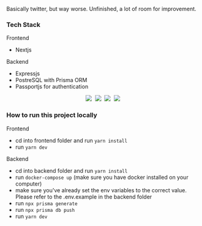 Basically twitter, but way worse. Unfinished, a lot of room for improvement.

### Tech Stack
Frontend
- Nextjs

Backend
- Expressjs
- PostreSQL with Prisma ORM
- Passportjs for authentication


<div align="center">
  <kbd>
    <img src="https://github.com/user-attachments/assets/a7b21b28-cfc4-48cf-9cd0-c4d8020533b7" />
  </kbd>
  <kbd>
    <img src="https://github.com/user-attachments/assets/0429f755-8642-4d82-8568-a809c5788f50" />
  </kbd>
  <kbd>
    <img src="https://github.com/user-attachments/assets/86cd53f1-6c25-41b9-8bef-bd0429a9b403" />
  </kbd>
  <kbd>
    <img src="https://github.com/user-attachments/assets/779ad385-e64a-4ef9-a45d-ff85ea68f54b" />
  </kbd>
</div>

### How to run this project locally
Frontend
- cd into frontend folder and run `yarn install`
- run `yarn dev`

Backend
- cd into backend folder and run `yarn install`
- run  `docker-compose up` (make sure you have docker installed on your computer)
- make sure you've already set the env variables to the correct value. Please refer to the .env.example in the backend folder
- run `npx prisma generate`
- run `npx prisma db push`
- run `yarn dev`
